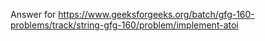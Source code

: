 Answer for https://www.geeksforgeeks.org/batch/gfg-160-problems/track/string-gfg-160/problem/implement-atoi
